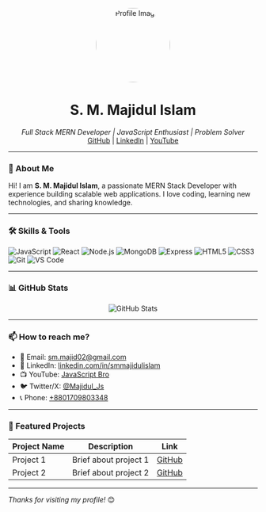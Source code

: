 <!-- Profile Image & Name -->
<p align="center">
  <img width="150" src="https://avatars.githubusercontent.com/u/your_github_userid?v=4" alt="Profile Image" style="border-radius:50%" />
</p>

<h1 align="center">S. M. Majidul Islam</h1>
<p align="center">
  <em>Full Stack MERN Developer | JavaScript Enthusiast | Problem Solver</em><br/>
  <a href="https://github.com/smmajidulislam" target="_blank">GitHub</a> | 
  <a href="https://www.linkedin.com/in/smmajidulislam/" target="_blank">LinkedIn</a> | 
  <a href="https://www.youtube.com/@JavaScriptBro" target="_blank">YouTube</a> 
</p>

---

### 👋 About Me
Hi! I am **S. M. Majidul Islam**, a passionate MERN Stack Developer with experience building scalable web applications. I love coding, learning new technologies, and sharing knowledge.

---

### 🛠️ Skills & Tools

<p>
  <img alt="JavaScript" src="https://img.shields.io/badge/-JavaScript-F7DF1E?style=flat&logo=javascript&logoColor=black" />
  <img alt="React" src="https://img.shields.io/badge/-React-61DAFB?style=flat&logo=react&logoColor=white" />
  <img alt="Node.js" src="https://img.shields.io/badge/-Node.js-339933?style=flat&logo=node.js&logoColor=white" />
  <img alt="MongoDB" src="https://img.shields.io/badge/-MongoDB-47A248?style=flat&logo=mongodb&logoColor=white" />
  <img alt="Express" src="https://img.shields.io/badge/-Express-000000?style=flat&logo=express&logoColor=white" />
  <img alt="HTML5" src="https://img.shields.io/badge/-HTML5-E34F26?style=flat&logo=html5&logoColor=white" />
  <img alt="CSS3" src="https://img.shields.io/badge/-CSS3-1572B6?style=flat&logo=css3" />
  <img alt="Git" src="https://img.shields.io/badge/-Git-F05032?style=flat&logo=git&logoColor=white" />
  <img alt="VS Code" src="https://img.shields.io/badge/-VS%20Code-0078D7?style=flat&logo=visual-studio-code&logoColor=white" />
</p>

---

### 📊 GitHub Stats

<p align="center">
  <img src="https://github-readme-stats.vercel.app/api?username=smmajidulislam&show_icons=true&theme=radical&hide_title=true&count_private=true" alt="GitHub Stats" />
</p>

---

### 📫 How to reach me?

- 📧 Email: [sm.majid02@gmail.com](mailto:sm.majid02@gmail.com)
- 🔗 LinkedIn: [linkedin.com/in/smmajidulislam](https://www.linkedin.com/in/smmajidulislam/)
- 📺 YouTube: [JavaScript Bro](https://www.youtube.com/@JavaScriptBro)
- 🐦 Twitter/X: [@Majidul_Js](https://x.com/Majidul_Js)
- 📞 Phone: [+8801709803348](tel:+8801709803348)

---

### 🔗 Featured Projects

| Project Name | Description | Link |
|--------------|-------------|------|
| Project 1    | Brief about project 1 | [GitHub](https://github.com/smmajidulislam/project1) |
| Project 2    | Brief about project 2 | [GitHub](https://github.com/smmajidulislam/project2) |

---

*Thanks for visiting my profile!* 😊

